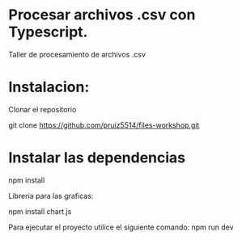 # Procesar archivos .csv con Typescript.

Taller de procesamiento de archivos .csv

# Instalacion:

Clonar el repositorio

git clone https://github.com/pruiz5514/files-workshop.git

# Instalar las dependencias

npm install

Libreria para las graficas:

npm install chart.js

Para ejecutar el proyecto utilice el siguiente comando:
npm run dev
